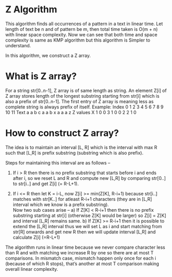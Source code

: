 # Z Algorithm

This algorithm finds all occurrences of a pattern in a text in linear time. Let length of text be n and of pattern be m, then total time taken is O(m + n) with linear space complexity. Now we can see that both time and space complexity is same as KMP algorithm but this algorithm is Simpler to understand.

In this algorithm, we construct a Z array.

# What is Z array?

For a string str[0..n-1], Z array is of same length as string. An element Z[i] of Z array stores length of the longest substring starting from str[i] which is also a prefix of str[0..n-1]. The first entry of Z array is meaning less as complete string is always prefix of itself.
Example:
Index            0   1   2   3   4   5   6   7   8   9  10  11 
Text             a   a   b   c   a   a   b   x   a   a   a   z
Z values         X   1   0   0   3   1   0   0   2   2   1   0 

# How to construct Z array?

The idea is to maintain an interval [L, R] which is the interval with max R
such that [L,R] is prefix substring (substring which is also prefix). 

Steps for maintaining this interval are as follows – 

1) If i > R then there is no prefix substring that starts before i and 
   ends after i, so we reset L and R and compute new [L,R] by comparing 
   str[0..] to str[i..] and get Z[i] (= R-L+1). 

2) If i <= R then let K = i-L,  now Z[i] >= min(Z[K], R-i+1)  because 
   str[i..] matches with str[K..] for atleast R-i+1 characters (they are in
   [L,R] interval which we know is a prefix substring).      
   Now two sub cases arise – 
      a) If Z[K] < R-i+1  then there is no prefix substring starting at 
         str[i] (otherwise Z[K] would be larger)  so  Z[i] = Z[K]  and 
         interval [L,R] remains same.
      b) If Z[K] >= R-i+1 then it is possible to extend the [L,R] interval
         thus we will set L as i and start matching from str[R]  onwards  and
         get new R then we will update interval [L,R] and calculate Z[i] (=R-L+1)

The algorithm runs in linear time because we never compare character less than R and with matching we increase R by one so there are at most T comparisons. In mismatch case, mismatch happen only once for each i (because of which R stops), that’s another at most T comparison making overall linear complexity.
